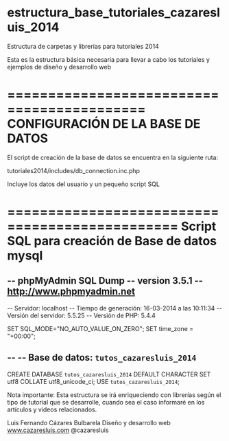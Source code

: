 estructura_base_tutoriales_cazaresluis_2014
===========================================

Estructura de carpetas y librerías para tutoriales 2014

Esta es la estructura básica necesaria para llevar a cabo los tutoriales y ejemplos de diseño y desarrollo web

===========================================
CONFIGURACIÓN DE LA BASE DE DATOS
===========================================

El script de creación de la base de datos se encuentra en la siguiente ruta:

tutoriales2014/includes/db_connection.inc.php

Incluye los datos del usuario y un pequeño script SQL 

===============================================
Script SQL para creación de Base de datos mysql
===============================================
-- phpMyAdmin SQL Dump
-- version 3.5.1
-- http://www.phpmyadmin.net
--
-- Servidor: localhost
-- Tiempo de generación: 16-03-2014 a las 10:11:34
-- Versión del servidor: 5.5.25
-- Versión de PHP: 5.4.4

SET SQL_MODE="NO_AUTO_VALUE_ON_ZERO";
SET time_zone = "+00:00";

--
-- Base de datos: `tutos_cazaresluis_2014`
--
CREATE DATABASE `tutos_cazaresluis_2014` DEFAULT CHARACTER SET utf8 COLLATE utf8_unicode_ci;
USE `tutos_cazaresluis_2014`;

Nota importante:
Esta estructura se irá enriqueciendo con librerías según el tipo de tutorial que se desarrolle,
cuando sea el caso informaré en los artículos y videos relacionados.

Luis Fernando Cázares Bulbarela
Diseño y desarrollo web
www.cazaresluis.com
@cazaresluis
